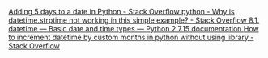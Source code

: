 

[Adding 5 days to a date in Python - Stack Overflow ](https://stackoverflow.com/questions/6871016/adding-5-days-to-a-date-in-python)
[python - Why is datetime.strptime not working in this simple example? - Stack Overflow ](https://stackoverflow.com/questions/12070193/why-is-datetime-strptime-not-working-in-this-simple-example)
[8.1. datetime — Basic date and time types — Python 2.7.15 documentation ](https://docs.python.org/2/library/datetime.html#datetime.timedelta)
[How to increment datetime by custom months in python without using library - Stack Overflow ](https://stackoverflow.com/questions/4130922/how-to-increment-datetime-by-custom-months-in-python-without-using-library/15155212)
